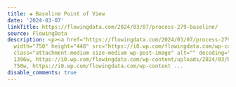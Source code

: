 ```yaml
---
title: ✚ Baseline Point of View
date: '2024-03-07'
linkTitle: https://flowingdata.com/2024/03/07/process-279-baseline/
source: FlowingData
description: <p><a href="https://flowingdata.com/2024/03/07/process-279-baseline/"><img
  width="750" height="448" src="https://i0.wp.com/flowingdata.com/wp-content/uploads/2024/03/baseline-context-featured-279.png?fit=750%2C448&amp;ssl=1"
  class="attachment-medium size-medium wp-post-image" alt="" decoding="async" srcset="https://i0.wp.com/flowingdata.com/wp-content/uploads/2024/03/baseline-context-featured-279.png?w=1396&amp;ssl=1
  1396w, https://i0.wp.com/flowingdata.com/wp-content/uploads/2024/03/baseline-context-featured-279.png?resize=750%2C448&amp;ssl=1
  750w, https://i0.wp.com/flowingdata.com/wp-content ...
disable_comments: true
---
```

<p><a href="https://flowingdata.com/2024/03/07/process-279-baseline/"><img width="750" height="448" src="https://i0.wp.com/flowingdata.com/wp-content/uploads/2024/03/baseline-context-featured-279.png?fit=750%2C448&amp;ssl=1" class="attachment-medium size-medium wp-post-image" alt="" decoding="async" srcset="https://i0.wp.com/flowingdata.com/wp-content/uploads/2024/03/baseline-context-featured-279.png?w=1396&amp;ssl=1 1396w, https://i0.wp.com/flowingdata.com/wp-content/uploads/2024/03/baseline-context-featured-279.png?resize=750%2C448&amp;ssl=1 750w, https://i0.wp.com/flowingdata.com/wp-content ...
